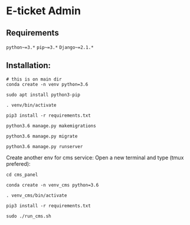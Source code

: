 # E-ticket Admin
## Requirements
```python~=3.*```
```pip~=3.*```
```Django~=2.1.*```
##  Installation:

```
# this is on main dir
conda create -n venv python=3.6 

sudo apt install python3-pip

. venv/bin/activate

pip3 install -r requirements.txt

python3.6 manage.py makemigrations

python3.6 manage.py migrate

python3.6 manage.py runserver

```

Create another env for cms service:
Open a new terminal and type (tmux prefered):

```conda create -n venv python=3.6
cd cms_panel

conda create -n venv_cms python=3.6

. venv_cms/bin/activate

pip3 install -r requirements.txt

sudo ./run_cms.sh
```
